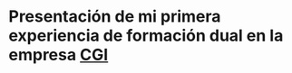 # Presentación de mi primera experiencia de formación dual en la empresa [CGI](https://slides.com/rmb/deck/fullscreen)
